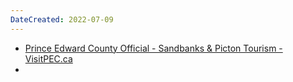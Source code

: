 ```yaml
---
DateCreated: 2022-07-09
---
```


- [Prince Edward County Official - Sandbanks & Picton Tourism - VisitPEC.ca](https://www.visitpec.ca/)
- 